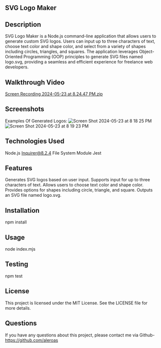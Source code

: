 ## SVG Logo Maker
## Description
SVG Logo Maker is a Node.js command-line application that allows users to generate custom SVG logos. Users can input up to three characters of text, choose text color and shape color, and select from a variety of shapes including circles, triangles, and squares. The application leverages Object-Oriented Programming (OOP) principles to generate SVG files named logo.svg, providing a seamless and efficient experience for freelance web developers.

## Walkthrough Video
[Screen Recording 2024-05-23 at 8.24.47 PM.zip](https://github.com/aleroas/SVGenius/files/15425340/Screen.Recording.2024-05-23.at.8.24.47.PM.zip)

## Screenshots
Examples Of Generated Logos:
![Screen Shot 2024-05-23 at 8 18 25 PM](https://github.com/aleroas/SVGenius/assets/159299095/931701e3-c434-4239-9e23-10414c0b01e5)
![Screen Shot 2024-05-23 at 8 19 23 PM](https://github.com/aleroas/SVGenius/assets/159299095/448fe36f-fd6a-4178-a7a2-dd0479e9f49b)

## Technologies Used
Node.js
Inquirer@8.2.4
File System Module
Jest
## Features
Generates SVG logos based on user input.
Supports input for up to three characters of text.
Allows users to choose text color and shape color.
Provides options for shapes including circle, triangle, and square.
Outputs an SVG file named logo.svg.
## Installation
npm install
## Usage
node index.mjs
## Testing
npm test
## License
This project is licensed under the MIT License. See the LICENSE file for more details.

## Questions
If you have any questions about this project, please contact me via Github- https://github.com/aleroas

